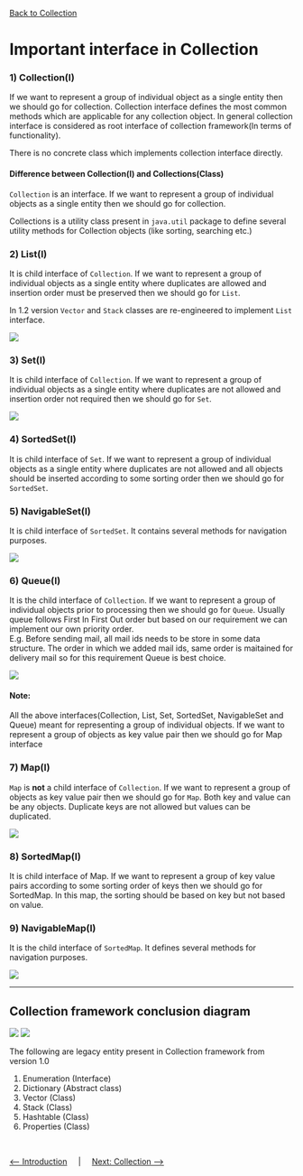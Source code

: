[Back to Collection](../README.md)

# Important interface in Collection

### 1) Collection(I)<br>

If we want to represent a group of individual object as a single entity then we should go for collection. Collection interface defines the most common methods which are applicable for any collection object. In general collection interface is considered as root interface of collection framework(In terms of functionality).

There is no concrete class which implements collection interface directly.

#### Difference between Collection(I) and Collections(Class)

`Collection` is an interface. If we want to represent a group of individual objects as a single entity then we should go for collection.

Collections is a utility class present in `java.util` package to define several utility methods for Collection objects (like sorting, searching etc.)


### 2) List(I)

It is child interface of `Collection`. If we want to represent a group of individual objects as a single entity where duplicates are allowed and insertion order must be preserved then we should go for `List`.

In 1.2 version `Vector` and `Stack` classes are re-engineered to implement `List` interface.

<img src="../../../assets/images/collections/list_interface.png"/>

### 3) Set(I)

It is child interface of `Collection`. If we want to represent a group of individual objects as a single entity where duplicates are not allowed and insertion order not required then we should go for `Set`.

<img src="../../../assets/images/collections/set_interface.png"/>

### 4) SortedSet(I)

It is child interface of `Set`. If we want to represent a group of individual objects as a single entity where duplicates are not allowed and all objects should be inserted according to some sorting order then we should go for `SortedSet`.

### 5) NavigableSet(I)

It is child interface of `SortedSet`. It contains several methods for navigation purposes.

<img src="../../../assets/images/collections/navigable_set.png"/>

### 6) Queue(I)
It is the child interface of `Collection`. If we want to represent a group of individual objects prior to processing then we should go for `Queue`. Usually queue follows First In First Out order but based on our requirement we can implement our own priority order.<br>
E.g. Before sending mail, all mail ids needs to be store in some data structure. The order in which we added mail ids, same order is maitained for delivery mail so for this requirement Queue is best choice.

<img src="../../../assets/images/collections/queue_interface.png"/>

#### Note: 
All the above interfaces(Collection, List, Set, SortedSet, NavigableSet and Queue) meant for representing a group of individual objects. If we want to represent a group of objects as key value pair then we should go for Map interface

### 7) Map(I)

`Map` is <b>not</b> a child interface of `Collection`. If we want to represent a  group of objects as key value pair then we should go for `Map`. Both key and value can be any objects. Duplicate keys are not allowed but values can be duplicated.

<img src="../../../assets/images/collections/map.png"/>


### 8) SortedMap(I)

It is child interface of Map. If we want to represent a group of key value pairs according to some sorting order of keys then we should go for SortedMap. In this map, the sorting should be based on key but not based on value.

### 9) NavigableMap(I)

It is the child interface of `SortedMap`. It defines several methods for navigation purposes.

<img src="../../../assets/images/collections/navigable_map.png"/>


-----------------
## Collection framework conclusion diagram

<img src="../../../assets/images/collections/collection_whole.png"/>

<img src="../../../assets/images/collections/map_whole.png"/>

The following are legacy entity present in Collection framework from version 1.0 <br>
1) Enumeration (Interface) <br>
2) Dictionary (Abstract class)<br>
3) Vector (Class) <br>
4) Stack (Class) <br>
5) Hashtable (Class) <br>
6) Properties (Class) <br>


<Br>

[<-- Introduction](../1_Introduction/README.md) &nbsp;&nbsp;&nbsp;&nbsp;|&nbsp;&nbsp;&nbsp;&nbsp; [Next: Collection -->](../3_collection_framework/collection.md)

<br>

